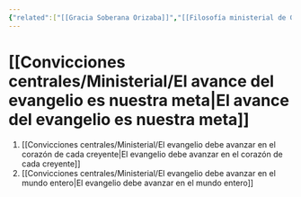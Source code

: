 ```yaml
---
{"related":["[[Gracia Soberana Orizaba]]","[[Filosofía ministerial de Gracia Soberana Orizaba]]","[[07 Convicciones para la dirección de la Iglesia]]","[[El evangelio de la Gracia de Dios en Cristo es el cimiento, la fuente y la meta de la existencia de nuestra iglesia local]]"],"tags":["Ministerial/Principios"],"dg-publish":true,"permalink":"/convicciones-centrales/ministerial/el-avance-del-evangelio-es-nuestra-meta/","dgPassFrontmatter":true}
---
```


# [[Convicciones centrales/Ministerial/El avance del evangelio es nuestra meta\|El avance del evangelio es nuestra meta]]

1. [[Convicciones centrales/Ministerial/El evangelio debe avanzar en el corazón de cada creyente\|El evangelio debe avanzar en el corazón de cada creyente]]
2. [[Convicciones centrales/Ministerial/El evangelio debe avanzar en el mundo entero\|El evangelio debe avanzar en el mundo entero]]
